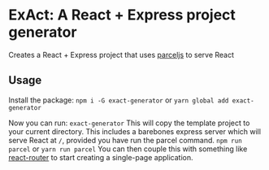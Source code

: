 # ExAct: A React + Express project generator
Creates a React + Express project that uses [parceljs](https://parceljs.org/) to serve React

## Usage
Install the package:
`npm i -G exact-generator`
or
`yarn global add exact-generator`

Now you can run: 
`exact-generator` 
This will copy the template project to your current directory. This includes a barebones express server which will serve React at `/`, provided you have run the parcel command. 
`npm run parcel` or `yarn run parcel` 
You can then couple this with something like [react-router](https://reactrouter.com/) to start creating a single-page application. 